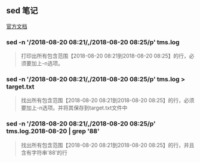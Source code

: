 ## sed 笔记
[官方文档](https://www.gnu.org/software/sed/manual/sed.html)

### sed -n  '/2018-08-20 08:21/,/2018-08-20 08:25/p' tms.log
> 打印出所有包含范围【2018-08-20 08:21到2018-08-20 08:25】的行，必须要加上-n选项。

### sed -n  '/2018-08-20 08:21/,/2018-08-20 08:25/p' tms.log > target.txt
> 找出所有包含范围【2018-08-20 08:21到2018-08-20 08:25】的行，必须要加上-n选项。并将其保存到target.txt文件中

### sed -n  '/2018-08-20 08:21/,/2018-08-20 08:25/p' tms.log.2018-08-20 | grep '88'
> 找出所有包含范围【2018-08-20 08:21到2018-08-20 08:25】的行，并且含有字符串'88'的行















